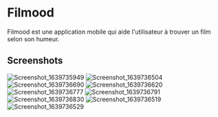 # Filmood
Filmood est une application mobile qui aide l'utilisateur à trouver un film selon son humeur.

Screenshots
----------------
![Screenshot_1639735949](https://user-images.githubusercontent.com/73441709/148800570-2856973a-18fe-4509-9bfc-7201f58b5808.png)
![Screenshot_1639736504](https://user-images.githubusercontent.com/73441709/148800845-1e587c60-4cbf-4eac-983f-250c9d7a8189.png)
![Screenshot_1639736690](https://user-images.githubusercontent.com/73441709/148800930-bccf9860-13a9-4620-ac2b-fafb8c4ae1ef.png)
![Screenshot_1639736620](https://user-images.githubusercontent.com/73441709/148800983-9b483da9-73ce-4cd5-a098-c27aa56d7668.png)
![Screenshot_1639736777](https://user-images.githubusercontent.com/73441709/148801071-03bd6010-e842-45b6-8d06-483994f10926.png)
![Screenshot_1639736791](https://user-images.githubusercontent.com/73441709/148801087-979bb814-aa91-456d-815f-c30ef27459b5.png)
![Screenshot_1639736830](https://user-images.githubusercontent.com/73441709/148801100-d1edb42a-3a29-4c09-803f-27b02b4da244.png)
![Screenshot_1639736519](https://user-images.githubusercontent.com/73441709/148801272-f79677f6-dd51-43d4-a074-120485c8ea0d.png)
![Screenshot_1639736529](https://user-images.githubusercontent.com/73441709/148801292-eb8a5262-2f4e-4b57-910f-cd1a68fbf6bb.png)
